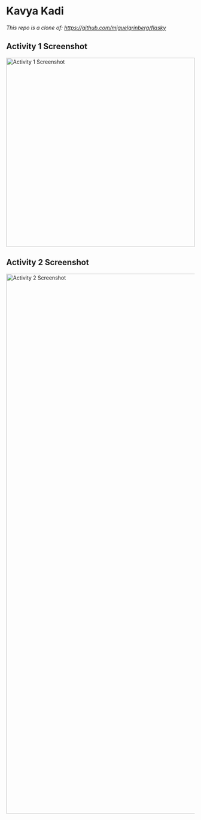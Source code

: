 # Kavya Kadi

_This repo is a clone of: https://github.com/miguelgrinberg/flasky_

## Activity 1 Screenshot
<img width="504" alt="Activity 1 Screenshot" src="https://github.com/KavyaKadi3/ECE444-F2023-Lab1/assets/65524500/79e1962b-e79e-4723-a699-6aeca84b9522">

## Activity 2 Screenshot
<img width="1440" alt="Activity 2 Screenshot" src="https://github.com/KavyaKadi3/ECE444-F2023-Lab1/assets/65524500/408c831b-9610-4af7-be87-f8aca60a834e">
